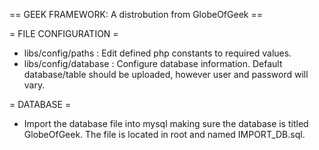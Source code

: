 == GEEK FRAMEWORK: A distrobution from GlobeOfGeek ==

= FILE CONFIGURATION =
* libs/config/paths : Edit defined php constants to required values. 
* libs/config/database : Configure database information. Default database/table should be uploaded, however user and password will vary.


= DATABASE =
- Import the database file into mysql making sure the database is titled GlobeOfGeek. The file is located in root and named IMPORT_DB.sql. 
